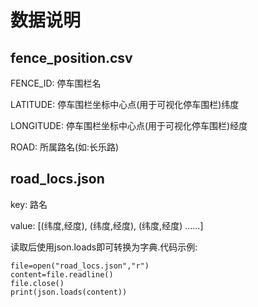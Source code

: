 # 数据说明

## fence_position.csv

FENCE_ID: 停车围栏名

LATITUDE: 停车围栏坐标中心点(用于可视化停车围栏)纬度

LONGITUDE: 停车围栏坐标中心点(用于可视化停车围栏)经度

ROAD: 所属路名(如:长乐路)

## road_locs.json

key: 路名

value: [(纬度,经度), (纬度,经度), (纬度,经度) ......]

读取后使用json.loads即可转换为字典.代码示例:

```
file=open("road_locs.json","r")
content=file.readline()
file.close()
print(json.loads(content))
```